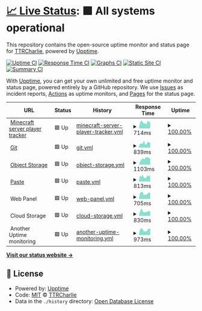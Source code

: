 # [📈 Live Status](https://status.charlie-cloud.hu): <!--live status--> **🟩 All systems operational**

This repository contains the open-source uptime monitor and status page for [TTRCharlie](https://status.charlie-cloud.hu), powered by [Upptime](https://github.com/upptime/upptime).

[![Uptime CI](https://github.com/TTRCharlie/Charlie-Cloud-Sites-Uptime/workflows/Uptime%20CI/badge.svg)](https://github.com/TTRCharlie/Charlie-Cloud-Sites-Uptime/actions?query=workflow%3A%22Uptime+CI%22)
[![Response Time CI](https://github.com/TTRCharlie/Charlie-Cloud-Sites-Uptime/workflows/Response%20Time%20CI/badge.svg)](https://github.com/TTRCharlie/Charlie-Cloud-Sites-Uptime/actions?query=workflow%3A%22Response+Time+CI%22)
[![Graphs CI](https://github.com/TTRCharlie/Charlie-Cloud-Sites-Uptime/workflows/Graphs%20CI/badge.svg)](https://github.com/TTRCharlie/Charlie-Cloud-Sites-Uptime/actions?query=workflow%3A%22Graphs+CI%22)
[![Static Site CI](https://github.com/TTRCharlie/Charlie-Cloud-Sites-Uptime/workflows/Static%20Site%20CI/badge.svg)](https://github.com/TTRCharlie/Charlie-Cloud-Sites-Uptime/actions?query=workflow%3A%22Static+Site+CI%22)
[![Summary CI](https://github.com/TTRCharlie/Charlie-Cloud-Sites-Uptime/workflows/Summary%20CI/badge.svg)](https://github.com/TTRCharlie/Charlie-Cloud-Sites-Uptime/actions?query=workflow%3A%22Summary+CI%22)

With [Upptime](https://upptime.js.org), you can get your own unlimited and free uptime monitor and status page, powered entirely by a GitHub repository. We use [Issues](https://github.com/TTRCharlie/Charlie-Cloud-Sites-Uptime/issues) as incident reports, [Actions](https://github.com/TTRCharlie/Charlie-Cloud-Sites-Uptime/actions) as uptime monitors, and [Pages](https://status.charlie-cloud.hu) for the status page.

<!--start: status pages-->
<!-- This summary is generated by Upptime (https://github.com/upptime/upptime) -->
<!-- Do not edit this manually, your changes will be overwritten -->
<!-- prettier-ignore -->
| URL | Status | History | Response Time | Uptime |
| --- | ------ | ------- | ------------- | ------ |
| <img alt="" src="https://icons.duckduckgo.com/ip3/mmst-tracker.charlie-cloud.hu.ico" height="13"> [Minecraft server player tracker](https://mmst-tracker.charlie-cloud.hu) | 🟩 Up | [minecraft-server-player-tracker.yml](https://github.com/TTRCharlie/Charlie-Cloud-Sites-Uptime/commits/HEAD/history/minecraft-server-player-tracker.yml) | <details><summary><img alt="Response time graph" src="./graphs/minecraft-server-player-tracker/response-time-week.png" height="20"> 714ms</summary><br><a href="https://status.charlie-cloud.hu/history/minecraft-server-player-tracker"><img alt="Response time 843" src="https://img.shields.io/endpoint?url=https%3A%2F%2Fraw.githubusercontent.com%2FTTRCharlie%2FCharlie-Cloud-Sites-Uptime%2FHEAD%2Fapi%2Fminecraft-server-player-tracker%2Fresponse-time.json"></a><br><a href="https://status.charlie-cloud.hu/history/minecraft-server-player-tracker"><img alt="24-hour response time 728" src="https://img.shields.io/endpoint?url=https%3A%2F%2Fraw.githubusercontent.com%2FTTRCharlie%2FCharlie-Cloud-Sites-Uptime%2FHEAD%2Fapi%2Fminecraft-server-player-tracker%2Fresponse-time-day.json"></a><br><a href="https://status.charlie-cloud.hu/history/minecraft-server-player-tracker"><img alt="7-day response time 714" src="https://img.shields.io/endpoint?url=https%3A%2F%2Fraw.githubusercontent.com%2FTTRCharlie%2FCharlie-Cloud-Sites-Uptime%2FHEAD%2Fapi%2Fminecraft-server-player-tracker%2Fresponse-time-week.json"></a><br><a href="https://status.charlie-cloud.hu/history/minecraft-server-player-tracker"><img alt="30-day response time 694" src="https://img.shields.io/endpoint?url=https%3A%2F%2Fraw.githubusercontent.com%2FTTRCharlie%2FCharlie-Cloud-Sites-Uptime%2FHEAD%2Fapi%2Fminecraft-server-player-tracker%2Fresponse-time-month.json"></a><br><a href="https://status.charlie-cloud.hu/history/minecraft-server-player-tracker"><img alt="1-year response time 843" src="https://img.shields.io/endpoint?url=https%3A%2F%2Fraw.githubusercontent.com%2FTTRCharlie%2FCharlie-Cloud-Sites-Uptime%2FHEAD%2Fapi%2Fminecraft-server-player-tracker%2Fresponse-time-year.json"></a></details> | <details><summary><a href="https://status.charlie-cloud.hu/history/minecraft-server-player-tracker">100.00%</a></summary><a href="https://status.charlie-cloud.hu/history/minecraft-server-player-tracker"><img alt="All-time uptime 99.98%" src="https://img.shields.io/endpoint?url=https%3A%2F%2Fraw.githubusercontent.com%2FTTRCharlie%2FCharlie-Cloud-Sites-Uptime%2FHEAD%2Fapi%2Fminecraft-server-player-tracker%2Fuptime.json"></a><br><a href="https://status.charlie-cloud.hu/history/minecraft-server-player-tracker"><img alt="24-hour uptime 100.00%" src="https://img.shields.io/endpoint?url=https%3A%2F%2Fraw.githubusercontent.com%2FTTRCharlie%2FCharlie-Cloud-Sites-Uptime%2FHEAD%2Fapi%2Fminecraft-server-player-tracker%2Fuptime-day.json"></a><br><a href="https://status.charlie-cloud.hu/history/minecraft-server-player-tracker"><img alt="7-day uptime 100.00%" src="https://img.shields.io/endpoint?url=https%3A%2F%2Fraw.githubusercontent.com%2FTTRCharlie%2FCharlie-Cloud-Sites-Uptime%2FHEAD%2Fapi%2Fminecraft-server-player-tracker%2Fuptime-week.json"></a><br><a href="https://status.charlie-cloud.hu/history/minecraft-server-player-tracker"><img alt="30-day uptime 100.00%" src="https://img.shields.io/endpoint?url=https%3A%2F%2Fraw.githubusercontent.com%2FTTRCharlie%2FCharlie-Cloud-Sites-Uptime%2FHEAD%2Fapi%2Fminecraft-server-player-tracker%2Fuptime-month.json"></a><br><a href="https://status.charlie-cloud.hu/history/minecraft-server-player-tracker"><img alt="1-year uptime 99.98%" src="https://img.shields.io/endpoint?url=https%3A%2F%2Fraw.githubusercontent.com%2FTTRCharlie%2FCharlie-Cloud-Sites-Uptime%2FHEAD%2Fapi%2Fminecraft-server-player-tracker%2Fuptime-year.json"></a></details>
| <img alt="" src="https://icons.duckduckgo.com/ip3/git.charlie-cloud.hu.ico" height="13"> [Git](https://git.charlie-cloud.hu) | 🟩 Up | [git.yml](https://github.com/TTRCharlie/Charlie-Cloud-Sites-Uptime/commits/HEAD/history/git.yml) | <details><summary><img alt="Response time graph" src="./graphs/git/response-time-week.png" height="20"> 839ms</summary><br><a href="https://status.charlie-cloud.hu/history/git"><img alt="Response time 849" src="https://img.shields.io/endpoint?url=https%3A%2F%2Fraw.githubusercontent.com%2FTTRCharlie%2FCharlie-Cloud-Sites-Uptime%2FHEAD%2Fapi%2Fgit%2Fresponse-time.json"></a><br><a href="https://status.charlie-cloud.hu/history/git"><img alt="24-hour response time 890" src="https://img.shields.io/endpoint?url=https%3A%2F%2Fraw.githubusercontent.com%2FTTRCharlie%2FCharlie-Cloud-Sites-Uptime%2FHEAD%2Fapi%2Fgit%2Fresponse-time-day.json"></a><br><a href="https://status.charlie-cloud.hu/history/git"><img alt="7-day response time 839" src="https://img.shields.io/endpoint?url=https%3A%2F%2Fraw.githubusercontent.com%2FTTRCharlie%2FCharlie-Cloud-Sites-Uptime%2FHEAD%2Fapi%2Fgit%2Fresponse-time-week.json"></a><br><a href="https://status.charlie-cloud.hu/history/git"><img alt="30-day response time 794" src="https://img.shields.io/endpoint?url=https%3A%2F%2Fraw.githubusercontent.com%2FTTRCharlie%2FCharlie-Cloud-Sites-Uptime%2FHEAD%2Fapi%2Fgit%2Fresponse-time-month.json"></a><br><a href="https://status.charlie-cloud.hu/history/git"><img alt="1-year response time 849" src="https://img.shields.io/endpoint?url=https%3A%2F%2Fraw.githubusercontent.com%2FTTRCharlie%2FCharlie-Cloud-Sites-Uptime%2FHEAD%2Fapi%2Fgit%2Fresponse-time-year.json"></a></details> | <details><summary><a href="https://status.charlie-cloud.hu/history/git">100.00%</a></summary><a href="https://status.charlie-cloud.hu/history/git"><img alt="All-time uptime 99.93%" src="https://img.shields.io/endpoint?url=https%3A%2F%2Fraw.githubusercontent.com%2FTTRCharlie%2FCharlie-Cloud-Sites-Uptime%2FHEAD%2Fapi%2Fgit%2Fuptime.json"></a><br><a href="https://status.charlie-cloud.hu/history/git"><img alt="24-hour uptime 100.00%" src="https://img.shields.io/endpoint?url=https%3A%2F%2Fraw.githubusercontent.com%2FTTRCharlie%2FCharlie-Cloud-Sites-Uptime%2FHEAD%2Fapi%2Fgit%2Fuptime-day.json"></a><br><a href="https://status.charlie-cloud.hu/history/git"><img alt="7-day uptime 100.00%" src="https://img.shields.io/endpoint?url=https%3A%2F%2Fraw.githubusercontent.com%2FTTRCharlie%2FCharlie-Cloud-Sites-Uptime%2FHEAD%2Fapi%2Fgit%2Fuptime-week.json"></a><br><a href="https://status.charlie-cloud.hu/history/git"><img alt="30-day uptime 99.95%" src="https://img.shields.io/endpoint?url=https%3A%2F%2Fraw.githubusercontent.com%2FTTRCharlie%2FCharlie-Cloud-Sites-Uptime%2FHEAD%2Fapi%2Fgit%2Fuptime-month.json"></a><br><a href="https://status.charlie-cloud.hu/history/git"><img alt="1-year uptime 99.93%" src="https://img.shields.io/endpoint?url=https%3A%2F%2Fraw.githubusercontent.com%2FTTRCharlie%2FCharlie-Cloud-Sites-Uptime%2FHEAD%2Fapi%2Fgit%2Fuptime-year.json"></a></details>
| <img alt="" src="https://icons.duckduckgo.com/ip3/storage.charlie-cloud.hu.ico" height="13"> [Object Storage](https://storage.charlie-cloud.hu/minio/ui) | 🟩 Up | [object-storage.yml](https://github.com/TTRCharlie/Charlie-Cloud-Sites-Uptime/commits/HEAD/history/object-storage.yml) | <details><summary><img alt="Response time graph" src="./graphs/object-storage/response-time-week.png" height="20"> 1103ms</summary><br><a href="https://status.charlie-cloud.hu/history/object-storage"><img alt="Response time 1172" src="https://img.shields.io/endpoint?url=https%3A%2F%2Fraw.githubusercontent.com%2FTTRCharlie%2FCharlie-Cloud-Sites-Uptime%2FHEAD%2Fapi%2Fobject-storage%2Fresponse-time.json"></a><br><a href="https://status.charlie-cloud.hu/history/object-storage"><img alt="24-hour response time 1108" src="https://img.shields.io/endpoint?url=https%3A%2F%2Fraw.githubusercontent.com%2FTTRCharlie%2FCharlie-Cloud-Sites-Uptime%2FHEAD%2Fapi%2Fobject-storage%2Fresponse-time-day.json"></a><br><a href="https://status.charlie-cloud.hu/history/object-storage"><img alt="7-day response time 1103" src="https://img.shields.io/endpoint?url=https%3A%2F%2Fraw.githubusercontent.com%2FTTRCharlie%2FCharlie-Cloud-Sites-Uptime%2FHEAD%2Fapi%2Fobject-storage%2Fresponse-time-week.json"></a><br><a href="https://status.charlie-cloud.hu/history/object-storage"><img alt="30-day response time 1093" src="https://img.shields.io/endpoint?url=https%3A%2F%2Fraw.githubusercontent.com%2FTTRCharlie%2FCharlie-Cloud-Sites-Uptime%2FHEAD%2Fapi%2Fobject-storage%2Fresponse-time-month.json"></a><br><a href="https://status.charlie-cloud.hu/history/object-storage"><img alt="1-year response time 1172" src="https://img.shields.io/endpoint?url=https%3A%2F%2Fraw.githubusercontent.com%2FTTRCharlie%2FCharlie-Cloud-Sites-Uptime%2FHEAD%2Fapi%2Fobject-storage%2Fresponse-time-year.json"></a></details> | <details><summary><a href="https://status.charlie-cloud.hu/history/object-storage">100.00%</a></summary><a href="https://status.charlie-cloud.hu/history/object-storage"><img alt="All-time uptime 82.27%" src="https://img.shields.io/endpoint?url=https%3A%2F%2Fraw.githubusercontent.com%2FTTRCharlie%2FCharlie-Cloud-Sites-Uptime%2FHEAD%2Fapi%2Fobject-storage%2Fuptime.json"></a><br><a href="https://status.charlie-cloud.hu/history/object-storage"><img alt="24-hour uptime 100.00%" src="https://img.shields.io/endpoint?url=https%3A%2F%2Fraw.githubusercontent.com%2FTTRCharlie%2FCharlie-Cloud-Sites-Uptime%2FHEAD%2Fapi%2Fobject-storage%2Fuptime-day.json"></a><br><a href="https://status.charlie-cloud.hu/history/object-storage"><img alt="7-day uptime 100.00%" src="https://img.shields.io/endpoint?url=https%3A%2F%2Fraw.githubusercontent.com%2FTTRCharlie%2FCharlie-Cloud-Sites-Uptime%2FHEAD%2Fapi%2Fobject-storage%2Fuptime-week.json"></a><br><a href="https://status.charlie-cloud.hu/history/object-storage"><img alt="30-day uptime 95.22%" src="https://img.shields.io/endpoint?url=https%3A%2F%2Fraw.githubusercontent.com%2FTTRCharlie%2FCharlie-Cloud-Sites-Uptime%2FHEAD%2Fapi%2Fobject-storage%2Fuptime-month.json"></a><br><a href="https://status.charlie-cloud.hu/history/object-storage"><img alt="1-year uptime 82.27%" src="https://img.shields.io/endpoint?url=https%3A%2F%2Fraw.githubusercontent.com%2FTTRCharlie%2FCharlie-Cloud-Sites-Uptime%2FHEAD%2Fapi%2Fobject-storage%2Fuptime-year.json"></a></details>
| <img alt="" src="https://icons.duckduckgo.com/ip3/paste.charlie-cloud.hu.ico" height="13"> [Paste](https://paste.charlie-cloud.hu) | 🟩 Up | [paste.yml](https://github.com/TTRCharlie/Charlie-Cloud-Sites-Uptime/commits/HEAD/history/paste.yml) | <details><summary><img alt="Response time graph" src="./graphs/paste/response-time-week.png" height="20"> 813ms</summary><br><a href="https://status.charlie-cloud.hu/history/paste"><img alt="Response time 930" src="https://img.shields.io/endpoint?url=https%3A%2F%2Fraw.githubusercontent.com%2FTTRCharlie%2FCharlie-Cloud-Sites-Uptime%2FHEAD%2Fapi%2Fpaste%2Fresponse-time.json"></a><br><a href="https://status.charlie-cloud.hu/history/paste"><img alt="24-hour response time 1063" src="https://img.shields.io/endpoint?url=https%3A%2F%2Fraw.githubusercontent.com%2FTTRCharlie%2FCharlie-Cloud-Sites-Uptime%2FHEAD%2Fapi%2Fpaste%2Fresponse-time-day.json"></a><br><a href="https://status.charlie-cloud.hu/history/paste"><img alt="7-day response time 813" src="https://img.shields.io/endpoint?url=https%3A%2F%2Fraw.githubusercontent.com%2FTTRCharlie%2FCharlie-Cloud-Sites-Uptime%2FHEAD%2Fapi%2Fpaste%2Fresponse-time-week.json"></a><br><a href="https://status.charlie-cloud.hu/history/paste"><img alt="30-day response time 800" src="https://img.shields.io/endpoint?url=https%3A%2F%2Fraw.githubusercontent.com%2FTTRCharlie%2FCharlie-Cloud-Sites-Uptime%2FHEAD%2Fapi%2Fpaste%2Fresponse-time-month.json"></a><br><a href="https://status.charlie-cloud.hu/history/paste"><img alt="1-year response time 930" src="https://img.shields.io/endpoint?url=https%3A%2F%2Fraw.githubusercontent.com%2FTTRCharlie%2FCharlie-Cloud-Sites-Uptime%2FHEAD%2Fapi%2Fpaste%2Fresponse-time-year.json"></a></details> | <details><summary><a href="https://status.charlie-cloud.hu/history/paste">100.00%</a></summary><a href="https://status.charlie-cloud.hu/history/paste"><img alt="All-time uptime 99.91%" src="https://img.shields.io/endpoint?url=https%3A%2F%2Fraw.githubusercontent.com%2FTTRCharlie%2FCharlie-Cloud-Sites-Uptime%2FHEAD%2Fapi%2Fpaste%2Fuptime.json"></a><br><a href="https://status.charlie-cloud.hu/history/paste"><img alt="24-hour uptime 100.00%" src="https://img.shields.io/endpoint?url=https%3A%2F%2Fraw.githubusercontent.com%2FTTRCharlie%2FCharlie-Cloud-Sites-Uptime%2FHEAD%2Fapi%2Fpaste%2Fuptime-day.json"></a><br><a href="https://status.charlie-cloud.hu/history/paste"><img alt="7-day uptime 100.00%" src="https://img.shields.io/endpoint?url=https%3A%2F%2Fraw.githubusercontent.com%2FTTRCharlie%2FCharlie-Cloud-Sites-Uptime%2FHEAD%2Fapi%2Fpaste%2Fuptime-week.json"></a><br><a href="https://status.charlie-cloud.hu/history/paste"><img alt="30-day uptime 99.95%" src="https://img.shields.io/endpoint?url=https%3A%2F%2Fraw.githubusercontent.com%2FTTRCharlie%2FCharlie-Cloud-Sites-Uptime%2FHEAD%2Fapi%2Fpaste%2Fuptime-month.json"></a><br><a href="https://status.charlie-cloud.hu/history/paste"><img alt="1-year uptime 99.91%" src="https://img.shields.io/endpoint?url=https%3A%2F%2Fraw.githubusercontent.com%2FTTRCharlie%2FCharlie-Cloud-Sites-Uptime%2FHEAD%2Fapi%2Fpaste%2Fuptime-year.json"></a></details>
| <img alt="" src="https://icons.duckduckgo.com/ip3/null.ico" height="13"> Web Panel | 🟩 Up | [web-panel.yml](https://github.com/TTRCharlie/Charlie-Cloud-Sites-Uptime/commits/HEAD/history/web-panel.yml) | <details><summary><img alt="Response time graph" src="./graphs/web-panel/response-time-week.png" height="20"> 705ms</summary><br><a href="https://status.charlie-cloud.hu/history/web-panel"><img alt="Response time 676" src="https://img.shields.io/endpoint?url=https%3A%2F%2Fraw.githubusercontent.com%2FTTRCharlie%2FCharlie-Cloud-Sites-Uptime%2FHEAD%2Fapi%2Fweb-panel%2Fresponse-time.json"></a><br><a href="https://status.charlie-cloud.hu/history/web-panel"><img alt="24-hour response time 734" src="https://img.shields.io/endpoint?url=https%3A%2F%2Fraw.githubusercontent.com%2FTTRCharlie%2FCharlie-Cloud-Sites-Uptime%2FHEAD%2Fapi%2Fweb-panel%2Fresponse-time-day.json"></a><br><a href="https://status.charlie-cloud.hu/history/web-panel"><img alt="7-day response time 705" src="https://img.shields.io/endpoint?url=https%3A%2F%2Fraw.githubusercontent.com%2FTTRCharlie%2FCharlie-Cloud-Sites-Uptime%2FHEAD%2Fapi%2Fweb-panel%2Fresponse-time-week.json"></a><br><a href="https://status.charlie-cloud.hu/history/web-panel"><img alt="30-day response time 646" src="https://img.shields.io/endpoint?url=https%3A%2F%2Fraw.githubusercontent.com%2FTTRCharlie%2FCharlie-Cloud-Sites-Uptime%2FHEAD%2Fapi%2Fweb-panel%2Fresponse-time-month.json"></a><br><a href="https://status.charlie-cloud.hu/history/web-panel"><img alt="1-year response time 676" src="https://img.shields.io/endpoint?url=https%3A%2F%2Fraw.githubusercontent.com%2FTTRCharlie%2FCharlie-Cloud-Sites-Uptime%2FHEAD%2Fapi%2Fweb-panel%2Fresponse-time-year.json"></a></details> | <details><summary><a href="https://status.charlie-cloud.hu/history/web-panel">100.00%</a></summary><a href="https://status.charlie-cloud.hu/history/web-panel"><img alt="All-time uptime 99.99%" src="https://img.shields.io/endpoint?url=https%3A%2F%2Fraw.githubusercontent.com%2FTTRCharlie%2FCharlie-Cloud-Sites-Uptime%2FHEAD%2Fapi%2Fweb-panel%2Fuptime.json"></a><br><a href="https://status.charlie-cloud.hu/history/web-panel"><img alt="24-hour uptime 100.00%" src="https://img.shields.io/endpoint?url=https%3A%2F%2Fraw.githubusercontent.com%2FTTRCharlie%2FCharlie-Cloud-Sites-Uptime%2FHEAD%2Fapi%2Fweb-panel%2Fuptime-day.json"></a><br><a href="https://status.charlie-cloud.hu/history/web-panel"><img alt="7-day uptime 100.00%" src="https://img.shields.io/endpoint?url=https%3A%2F%2Fraw.githubusercontent.com%2FTTRCharlie%2FCharlie-Cloud-Sites-Uptime%2FHEAD%2Fapi%2Fweb-panel%2Fuptime-week.json"></a><br><a href="https://status.charlie-cloud.hu/history/web-panel"><img alt="30-day uptime 100.00%" src="https://img.shields.io/endpoint?url=https%3A%2F%2Fraw.githubusercontent.com%2FTTRCharlie%2FCharlie-Cloud-Sites-Uptime%2FHEAD%2Fapi%2Fweb-panel%2Fuptime-month.json"></a><br><a href="https://status.charlie-cloud.hu/history/web-panel"><img alt="1-year uptime 99.99%" src="https://img.shields.io/endpoint?url=https%3A%2F%2Fraw.githubusercontent.com%2FTTRCharlie%2FCharlie-Cloud-Sites-Uptime%2FHEAD%2Fapi%2Fweb-panel%2Fuptime-year.json"></a></details>
| <img alt="" src="https://icons.duckduckgo.com/ip3/null.ico" height="13"> Cloud Storage | 🟩 Up | [cloud-storage.yml](https://github.com/TTRCharlie/Charlie-Cloud-Sites-Uptime/commits/HEAD/history/cloud-storage.yml) | <details><summary><img alt="Response time graph" src="./graphs/cloud-storage/response-time-week.png" height="20"> 830ms</summary><br><a href="https://status.charlie-cloud.hu/history/cloud-storage"><img alt="Response time 909" src="https://img.shields.io/endpoint?url=https%3A%2F%2Fraw.githubusercontent.com%2FTTRCharlie%2FCharlie-Cloud-Sites-Uptime%2FHEAD%2Fapi%2Fcloud-storage%2Fresponse-time.json"></a><br><a href="https://status.charlie-cloud.hu/history/cloud-storage"><img alt="24-hour response time 833" src="https://img.shields.io/endpoint?url=https%3A%2F%2Fraw.githubusercontent.com%2FTTRCharlie%2FCharlie-Cloud-Sites-Uptime%2FHEAD%2Fapi%2Fcloud-storage%2Fresponse-time-day.json"></a><br><a href="https://status.charlie-cloud.hu/history/cloud-storage"><img alt="7-day response time 830" src="https://img.shields.io/endpoint?url=https%3A%2F%2Fraw.githubusercontent.com%2FTTRCharlie%2FCharlie-Cloud-Sites-Uptime%2FHEAD%2Fapi%2Fcloud-storage%2Fresponse-time-week.json"></a><br><a href="https://status.charlie-cloud.hu/history/cloud-storage"><img alt="30-day response time 788" src="https://img.shields.io/endpoint?url=https%3A%2F%2Fraw.githubusercontent.com%2FTTRCharlie%2FCharlie-Cloud-Sites-Uptime%2FHEAD%2Fapi%2Fcloud-storage%2Fresponse-time-month.json"></a><br><a href="https://status.charlie-cloud.hu/history/cloud-storage"><img alt="1-year response time 909" src="https://img.shields.io/endpoint?url=https%3A%2F%2Fraw.githubusercontent.com%2FTTRCharlie%2FCharlie-Cloud-Sites-Uptime%2FHEAD%2Fapi%2Fcloud-storage%2Fresponse-time-year.json"></a></details> | <details><summary><a href="https://status.charlie-cloud.hu/history/cloud-storage">100.00%</a></summary><a href="https://status.charlie-cloud.hu/history/cloud-storage"><img alt="All-time uptime 99.96%" src="https://img.shields.io/endpoint?url=https%3A%2F%2Fraw.githubusercontent.com%2FTTRCharlie%2FCharlie-Cloud-Sites-Uptime%2FHEAD%2Fapi%2Fcloud-storage%2Fuptime.json"></a><br><a href="https://status.charlie-cloud.hu/history/cloud-storage"><img alt="24-hour uptime 100.00%" src="https://img.shields.io/endpoint?url=https%3A%2F%2Fraw.githubusercontent.com%2FTTRCharlie%2FCharlie-Cloud-Sites-Uptime%2FHEAD%2Fapi%2Fcloud-storage%2Fuptime-day.json"></a><br><a href="https://status.charlie-cloud.hu/history/cloud-storage"><img alt="7-day uptime 100.00%" src="https://img.shields.io/endpoint?url=https%3A%2F%2Fraw.githubusercontent.com%2FTTRCharlie%2FCharlie-Cloud-Sites-Uptime%2FHEAD%2Fapi%2Fcloud-storage%2Fuptime-week.json"></a><br><a href="https://status.charlie-cloud.hu/history/cloud-storage"><img alt="30-day uptime 100.00%" src="https://img.shields.io/endpoint?url=https%3A%2F%2Fraw.githubusercontent.com%2FTTRCharlie%2FCharlie-Cloud-Sites-Uptime%2FHEAD%2Fapi%2Fcloud-storage%2Fuptime-month.json"></a><br><a href="https://status.charlie-cloud.hu/history/cloud-storage"><img alt="1-year uptime 99.96%" src="https://img.shields.io/endpoint?url=https%3A%2F%2Fraw.githubusercontent.com%2FTTRCharlie%2FCharlie-Cloud-Sites-Uptime%2FHEAD%2Fapi%2Fcloud-storage%2Fuptime-year.json"></a></details>
| <img alt="" src="https://icons.duckduckgo.com/ip3/null.ico" height="13"> Another Uptime monitoring | 🟩 Up | [another-uptime-monitoring.yml](https://github.com/TTRCharlie/Charlie-Cloud-Sites-Uptime/commits/HEAD/history/another-uptime-monitoring.yml) | <details><summary><img alt="Response time graph" src="./graphs/another-uptime-monitoring/response-time-week.png" height="20"> 973ms</summary><br><a href="https://status.charlie-cloud.hu/history/another-uptime-monitoring"><img alt="Response time 958" src="https://img.shields.io/endpoint?url=https%3A%2F%2Fraw.githubusercontent.com%2FTTRCharlie%2FCharlie-Cloud-Sites-Uptime%2FHEAD%2Fapi%2Fanother-uptime-monitoring%2Fresponse-time.json"></a><br><a href="https://status.charlie-cloud.hu/history/another-uptime-monitoring"><img alt="24-hour response time 1284" src="https://img.shields.io/endpoint?url=https%3A%2F%2Fraw.githubusercontent.com%2FTTRCharlie%2FCharlie-Cloud-Sites-Uptime%2FHEAD%2Fapi%2Fanother-uptime-monitoring%2Fresponse-time-day.json"></a><br><a href="https://status.charlie-cloud.hu/history/another-uptime-monitoring"><img alt="7-day response time 973" src="https://img.shields.io/endpoint?url=https%3A%2F%2Fraw.githubusercontent.com%2FTTRCharlie%2FCharlie-Cloud-Sites-Uptime%2FHEAD%2Fapi%2Fanother-uptime-monitoring%2Fresponse-time-week.json"></a><br><a href="https://status.charlie-cloud.hu/history/another-uptime-monitoring"><img alt="30-day response time 949" src="https://img.shields.io/endpoint?url=https%3A%2F%2Fraw.githubusercontent.com%2FTTRCharlie%2FCharlie-Cloud-Sites-Uptime%2FHEAD%2Fapi%2Fanother-uptime-monitoring%2Fresponse-time-month.json"></a><br><a href="https://status.charlie-cloud.hu/history/another-uptime-monitoring"><img alt="1-year response time 958" src="https://img.shields.io/endpoint?url=https%3A%2F%2Fraw.githubusercontent.com%2FTTRCharlie%2FCharlie-Cloud-Sites-Uptime%2FHEAD%2Fapi%2Fanother-uptime-monitoring%2Fresponse-time-year.json"></a></details> | <details><summary><a href="https://status.charlie-cloud.hu/history/another-uptime-monitoring">100.00%</a></summary><a href="https://status.charlie-cloud.hu/history/another-uptime-monitoring"><img alt="All-time uptime 99.89%" src="https://img.shields.io/endpoint?url=https%3A%2F%2Fraw.githubusercontent.com%2FTTRCharlie%2FCharlie-Cloud-Sites-Uptime%2FHEAD%2Fapi%2Fanother-uptime-monitoring%2Fuptime.json"></a><br><a href="https://status.charlie-cloud.hu/history/another-uptime-monitoring"><img alt="24-hour uptime 100.00%" src="https://img.shields.io/endpoint?url=https%3A%2F%2Fraw.githubusercontent.com%2FTTRCharlie%2FCharlie-Cloud-Sites-Uptime%2FHEAD%2Fapi%2Fanother-uptime-monitoring%2Fuptime-day.json"></a><br><a href="https://status.charlie-cloud.hu/history/another-uptime-monitoring"><img alt="7-day uptime 100.00%" src="https://img.shields.io/endpoint?url=https%3A%2F%2Fraw.githubusercontent.com%2FTTRCharlie%2FCharlie-Cloud-Sites-Uptime%2FHEAD%2Fapi%2Fanother-uptime-monitoring%2Fuptime-week.json"></a><br><a href="https://status.charlie-cloud.hu/history/another-uptime-monitoring"><img alt="30-day uptime 99.95%" src="https://img.shields.io/endpoint?url=https%3A%2F%2Fraw.githubusercontent.com%2FTTRCharlie%2FCharlie-Cloud-Sites-Uptime%2FHEAD%2Fapi%2Fanother-uptime-monitoring%2Fuptime-month.json"></a><br><a href="https://status.charlie-cloud.hu/history/another-uptime-monitoring"><img alt="1-year uptime 99.89%" src="https://img.shields.io/endpoint?url=https%3A%2F%2Fraw.githubusercontent.com%2FTTRCharlie%2FCharlie-Cloud-Sites-Uptime%2FHEAD%2Fapi%2Fanother-uptime-monitoring%2Fuptime-year.json"></a></details>

<!--end: status pages-->

[**Visit our status website →**](https://status.charlie-cloud.hu)

## 📄 License

- Powered by: [Upptime](https://github.com/upptime/upptime)
- Code: [MIT](./LICENSE) © [TTRCharlie](https://status.charlie-cloud.hu)
- Data in the `./history` directory: [Open Database License](https://opendatacommons.org/licenses/odbl/1-0/)
